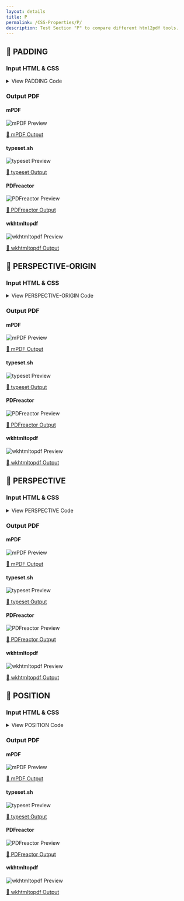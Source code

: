 ```yaml
---
layout: details
title: P
permalink: /CSS-Properties/P/
description: Test Section "P" to compare different html2pdf tools.
---
```




## 🔬 PADDING

### Input HTML & CSS

<details>
    <summary>
        View PADDING Code
    </summary>
    <pre><code class="hljs xml"><span class="hljs-meta">&lt;!DOCTYPE <span class="hljs-meta-keyword">html</span>&gt;</span>
<span class="hljs-comment">&lt;!-- Sample from https://css-tricks.com/almanac/properties/p/padding/ --&gt;</span>
<span class="hljs-tag">&lt;<span class="hljs-name">html</span> <span class="hljs-attr">lang</span>=<span class="hljs-string">"en"</span>&gt;</span>
    <span class="hljs-tag">&lt;<span class="hljs-name">head</span>&gt;</span>
        <span class="hljs-tag">&lt;<span class="hljs-name">style</span>&gt;</span><span class="css">
        <span class="hljs-selector-class">.box</span> {
  <span class="hljs-attribute">margin</span>: <span class="hljs-number">0</span> auto;
  <span class="hljs-attribute">background-color</span>: aquamarine;
  <span class="hljs-attribute">width</span>: <span class="hljs-number">400px</span>; 
  <span class="hljs-attribute">height</span>: <span class="hljs-number">400px</span>;
  <span class="hljs-attribute">padding</span>: <span class="hljs-number">20px</span>;
}
        </span><span class="hljs-tag">&lt;/<span class="hljs-name">style</span>&gt;</span>
    <span class="hljs-tag">&lt;/<span class="hljs-name">head</span>&gt;</span>
    <span class="hljs-tag">&lt;<span class="hljs-name">body</span>&gt;</span>
        <span class="hljs-tag">&lt;<span class="hljs-name">div</span> <span class="hljs-attr">class</span>=<span class="hljs-string">"box"</span>&gt;</span>The width of this box is 440px, even though it is defined at 400px in the CSS.<span class="hljs-tag">&lt;/<span class="hljs-name">div</span>&gt;</span>
    <span class="hljs-tag">&lt;/<span class="hljs-name">body</span>&gt;</span>
<span class="hljs-tag">&lt;/<span class="hljs-name">html</span>&gt;</span></code></pre>
    <p>
        <a href="https://raw.githubusercontent.com/azettl/compare.html2pdf.tools/master//html/CSS%20Properties/P/padding.html" target="_blank" rel="noopener">📄 Get Input HTML on GitHub</a>
    </p>
</details>

### Output PDF

<div class="details-boxes">
    <div>
        <h4>mPDF</h4>
        <img src="/{{ page.path }}/../mpdf__html_CSS_Properties_P_padding.html.png" alt="mPDF Preview" />
        <p>
            <a href="/{{ page.path }}/../mpdf__html_CSS_Properties_P_padding.html.pdf" target="_blank">📕 mPDF Output</a>
        </p>
    </div>
    <div>
        <h4>typeset.sh</h4>
        <img src="/{{ page.path }}/../typeset__html_CSS_Properties_P_padding.html.png" alt="typeset Preview" />
        <p>
            <a href="/{{ page.path }}/../typeset__html_CSS_Properties_P_padding.html.pdf" target="_blank">📕 typeset Output</a>
        </p>
    </div>
    <div>
        <h4>PDFreactor</h4>
        <img src="/{{ page.path }}/../pdfreactor__html_CSS_Properties_P_padding.html.png" alt="PDFreactor Preview" />
        <p>
            <a href="/{{ page.path }}/../pdfreactor__html_CSS_Properties_P_padding.html.pdf" target="_blank">📕 PDFreactor Output</a>
        </p>
    </div>
    <div>
        <h4>wkhtmltopdf</h4>
        <img src="/{{ page.path }}/../wkhtmltopdf__html_CSS_Properties_P_padding.html.png" alt="wkhtmltopdf Preview" />
        <p>
            <a href="/{{ page.path }}/../wkhtmltopdf__html_CSS_Properties_P_padding.html.pdf" target="_blank">📕 wkhtmltopdf Output</a>
        </p>
    </div>
</div>

## 🔬 PERSPECTIVE-ORIGIN

### Input HTML & CSS

<details>
    <summary>
        View PERSPECTIVE-ORIGIN Code
    </summary>
    <pre><code class="hljs xml"><span class="hljs-meta">&lt;!DOCTYPE <span class="hljs-meta-keyword">html</span>&gt;</span>
<span class="hljs-comment">&lt;!-- Sample from https://css-tricks.com/almanac/properties/p/perspective-origin/ --&gt;</span>
<span class="hljs-tag">&lt;<span class="hljs-name">html</span> <span class="hljs-attr">lang</span>=<span class="hljs-string">"en"</span>&gt;</span>
    <span class="hljs-tag">&lt;<span class="hljs-name">head</span>&gt;</span>
        <span class="hljs-tag">&lt;<span class="hljs-name">style</span>&gt;</span><span class="css">
        <span class="hljs-selector-class">.wrapper</span> {
  <span class="hljs-attribute">width</span>: <span class="hljs-number">30%</span>;
  <span class="hljs-attribute">display</span>: inline-block;
  <span class="hljs-attribute">padding-bottom</span>: <span class="hljs-number">1em</span>;
}

<span class="hljs-selector-class">.wrapper</span> <span class="hljs-selector-tag">h1</span> {
  <span class="hljs-attribute">text-align</span>: center;
  <span class="hljs-attribute">font-size</span>: <span class="hljs-number">1.5em</span>;
}

<span class="hljs-selector-class">.cube</span> {
  <span class="hljs-attribute">font-size</span>: <span class="hljs-number">2em</span>;
  <span class="hljs-attribute">width</span>: <span class="hljs-number">2em</span>;
  <span class="hljs-attribute">height</span>: <span class="hljs-number">2em</span>;
  <span class="hljs-attribute">margin</span>: .<span class="hljs-number">5em</span> auto;
  <span class="hljs-attribute">transform-style</span>: preserve-<span class="hljs-number">3</span>d;
  <span class="hljs-attribute">perspective</span>: <span class="hljs-number">250px</span>;
}

<span class="hljs-selector-class">.w1</span> <span class="hljs-selector-class">.cube</span> {
  <span class="hljs-attribute">perspective-origin</span>: top left;
}

<span class="hljs-selector-class">.w2</span> <span class="hljs-selector-class">.cube</span> {
  <span class="hljs-attribute">perspective-origin</span>: top;
}

<span class="hljs-selector-class">.w3</span> <span class="hljs-selector-class">.cube</span> {
  <span class="hljs-attribute">perspective-origin</span>: top right;
}

<span class="hljs-selector-class">.w4</span> <span class="hljs-selector-class">.cube</span> {
  <span class="hljs-attribute">perspective-origin</span>: left;
}

<span class="hljs-selector-class">.w5</span> <span class="hljs-selector-class">.cube</span> {
  <span class="hljs-attribute">perspective-origin</span>: center;
}

<span class="hljs-selector-class">.w6</span> <span class="hljs-selector-class">.cube</span> {
  <span class="hljs-attribute">perspective-origin</span>: right;
}

<span class="hljs-selector-class">.w7</span> <span class="hljs-selector-class">.cube</span> {
  <span class="hljs-attribute">perspective-origin</span>: bottom left;
}

<span class="hljs-selector-class">.w8</span> <span class="hljs-selector-class">.cube</span> {
  <span class="hljs-attribute">perspective-origin</span>: bottom;
}

<span class="hljs-selector-class">.w9</span> <span class="hljs-selector-class">.cube</span> {
  <span class="hljs-attribute">perspective-origin</span>: bottom right;
}

<span class="hljs-selector-class">.side</span> {
  <span class="hljs-attribute">position</span>: absolute;
  <span class="hljs-attribute">width</span>: <span class="hljs-number">2em</span>;
  <span class="hljs-attribute">height</span>: <span class="hljs-number">2em</span>;
  <span class="hljs-attribute">background</span>: <span class="hljs-built_in">rgba</span>(<span class="hljs-number">255</span>, <span class="hljs-number">99</span>, <span class="hljs-number">71</span>, <span class="hljs-number">0.6</span>);
  <span class="hljs-attribute">border</span>: <span class="hljs-number">1px</span> solid <span class="hljs-built_in">rgba</span>(<span class="hljs-number">0</span>, <span class="hljs-number">0</span>, <span class="hljs-number">0</span>, <span class="hljs-number">0.5</span>);
  <span class="hljs-attribute">color</span>: white;
  <span class="hljs-attribute">text-align</span>: center;
  <span class="hljs-attribute">line-height</span>: <span class="hljs-number">2em</span>;
}

<span class="hljs-selector-class">.front</span> {
  <span class="hljs-attribute">transform</span>: <span class="hljs-built_in">translateZ</span>(<span class="hljs-number">1em</span>);
}

<span class="hljs-selector-class">.top</span> {
  <span class="hljs-attribute">transform</span>: <span class="hljs-built_in">rotateX</span>(<span class="hljs-number">90deg</span>) <span class="hljs-built_in">translateZ</span>(<span class="hljs-number">1em</span>);
}

<span class="hljs-selector-class">.right</span> {
  <span class="hljs-attribute">transform</span>: <span class="hljs-built_in">rotateY</span>(<span class="hljs-number">90deg</span>) <span class="hljs-built_in">translateZ</span>(<span class="hljs-number">1em</span>);
}

<span class="hljs-selector-class">.left</span> {
  <span class="hljs-attribute">transform</span>: <span class="hljs-built_in">rotateY</span>(-<span class="hljs-number">90deg</span>) <span class="hljs-built_in">translateZ</span>(<span class="hljs-number">1em</span>);
}

<span class="hljs-selector-class">.bottom</span> {
  <span class="hljs-attribute">transform</span>: <span class="hljs-built_in">rotateX</span>(-<span class="hljs-number">90deg</span>) <span class="hljs-built_in">translateZ</span>(<span class="hljs-number">1em</span>);
}

<span class="hljs-selector-class">.back</span> {
  <span class="hljs-attribute">transform</span>: <span class="hljs-built_in">rotateY</span>(-<span class="hljs-number">180deg</span>) <span class="hljs-built_in">translateZ</span>(<span class="hljs-number">1em</span>);
}

        </span><span class="hljs-tag">&lt;/<span class="hljs-name">style</span>&gt;</span>
    <span class="hljs-tag">&lt;/<span class="hljs-name">head</span>&gt;</span>
    <span class="hljs-tag">&lt;<span class="hljs-name">body</span>&gt;</span>
        <span class="hljs-tag">&lt;<span class="hljs-name">div</span> <span class="hljs-attr">class</span>=<span class="hljs-string">"wrapper w1"</span>&gt;</span>
            <span class="hljs-tag">&lt;<span class="hljs-name">h1</span>&gt;</span><span class="hljs-tag">&lt;<span class="hljs-name">code</span>&gt;</span>top left<span class="hljs-tag">&lt;/<span class="hljs-name">code</span>&gt;</span><span class="hljs-tag">&lt;/<span class="hljs-name">h1</span>&gt;</span>
            <span class="hljs-tag">&lt;<span class="hljs-name">div</span> <span class="hljs-attr">class</span>=<span class="hljs-string">"cube"</span>&gt;</span>
              <span class="hljs-tag">&lt;<span class="hljs-name">div</span> <span class="hljs-attr">class</span>=<span class="hljs-string">"side  front"</span>&gt;</span>1<span class="hljs-tag">&lt;/<span class="hljs-name">div</span>&gt;</span>
              <span class="hljs-tag">&lt;<span class="hljs-name">div</span> <span class="hljs-attr">class</span>=<span class="hljs-string">"side   back"</span>&gt;</span>6<span class="hljs-tag">&lt;/<span class="hljs-name">div</span>&gt;</span>
              <span class="hljs-tag">&lt;<span class="hljs-name">div</span> <span class="hljs-attr">class</span>=<span class="hljs-string">"side  right"</span>&gt;</span>4<span class="hljs-tag">&lt;/<span class="hljs-name">div</span>&gt;</span>
              <span class="hljs-tag">&lt;<span class="hljs-name">div</span> <span class="hljs-attr">class</span>=<span class="hljs-string">"side   left"</span>&gt;</span>3<span class="hljs-tag">&lt;/<span class="hljs-name">div</span>&gt;</span>
              <span class="hljs-tag">&lt;<span class="hljs-name">div</span> <span class="hljs-attr">class</span>=<span class="hljs-string">"side    top"</span>&gt;</span>5<span class="hljs-tag">&lt;/<span class="hljs-name">div</span>&gt;</span>
              <span class="hljs-tag">&lt;<span class="hljs-name">div</span> <span class="hljs-attr">class</span>=<span class="hljs-string">"side bottom"</span>&gt;</span>2<span class="hljs-tag">&lt;/<span class="hljs-name">div</span>&gt;</span>
            <span class="hljs-tag">&lt;/<span class="hljs-name">div</span>&gt;</span>
          <span class="hljs-tag">&lt;/<span class="hljs-name">div</span>&gt;</span>
          <span class="hljs-tag">&lt;<span class="hljs-name">div</span> <span class="hljs-attr">class</span>=<span class="hljs-string">"wrapper w2"</span>&gt;</span>
            <span class="hljs-tag">&lt;<span class="hljs-name">h1</span>&gt;</span><span class="hljs-tag">&lt;<span class="hljs-name">code</span>&gt;</span>top<span class="hljs-tag">&lt;/<span class="hljs-name">code</span>&gt;</span><span class="hljs-tag">&lt;/<span class="hljs-name">h1</span>&gt;</span>
            <span class="hljs-tag">&lt;<span class="hljs-name">div</span> <span class="hljs-attr">class</span>=<span class="hljs-string">"cube"</span>&gt;</span>
              <span class="hljs-tag">&lt;<span class="hljs-name">div</span> <span class="hljs-attr">class</span>=<span class="hljs-string">"side  front"</span>&gt;</span>1<span class="hljs-tag">&lt;/<span class="hljs-name">div</span>&gt;</span>
              <span class="hljs-tag">&lt;<span class="hljs-name">div</span> <span class="hljs-attr">class</span>=<span class="hljs-string">"side   back"</span>&gt;</span>6<span class="hljs-tag">&lt;/<span class="hljs-name">div</span>&gt;</span>
              <span class="hljs-tag">&lt;<span class="hljs-name">div</span> <span class="hljs-attr">class</span>=<span class="hljs-string">"side  right"</span>&gt;</span>4<span class="hljs-tag">&lt;/<span class="hljs-name">div</span>&gt;</span>
              <span class="hljs-tag">&lt;<span class="hljs-name">div</span> <span class="hljs-attr">class</span>=<span class="hljs-string">"side   left"</span>&gt;</span>3<span class="hljs-tag">&lt;/<span class="hljs-name">div</span>&gt;</span>
              <span class="hljs-tag">&lt;<span class="hljs-name">div</span> <span class="hljs-attr">class</span>=<span class="hljs-string">"side    top"</span>&gt;</span>5<span class="hljs-tag">&lt;/<span class="hljs-name">div</span>&gt;</span>
              <span class="hljs-tag">&lt;<span class="hljs-name">div</span> <span class="hljs-attr">class</span>=<span class="hljs-string">"side bottom"</span>&gt;</span>2<span class="hljs-tag">&lt;/<span class="hljs-name">div</span>&gt;</span>
            <span class="hljs-tag">&lt;/<span class="hljs-name">div</span>&gt;</span>
          <span class="hljs-tag">&lt;/<span class="hljs-name">div</span>&gt;</span>
          <span class="hljs-tag">&lt;<span class="hljs-name">div</span> <span class="hljs-attr">class</span>=<span class="hljs-string">"wrapper w3"</span>&gt;</span>
            <span class="hljs-tag">&lt;<span class="hljs-name">h1</span>&gt;</span><span class="hljs-tag">&lt;<span class="hljs-name">code</span>&gt;</span>top right<span class="hljs-tag">&lt;/<span class="hljs-name">code</span>&gt;</span><span class="hljs-tag">&lt;/<span class="hljs-name">h1</span>&gt;</span>
            <span class="hljs-tag">&lt;<span class="hljs-name">div</span> <span class="hljs-attr">class</span>=<span class="hljs-string">"cube"</span>&gt;</span>
              <span class="hljs-tag">&lt;<span class="hljs-name">div</span> <span class="hljs-attr">class</span>=<span class="hljs-string">"side  front"</span>&gt;</span>1<span class="hljs-tag">&lt;/<span class="hljs-name">div</span>&gt;</span>
              <span class="hljs-tag">&lt;<span class="hljs-name">div</span> <span class="hljs-attr">class</span>=<span class="hljs-string">"side   back"</span>&gt;</span>6<span class="hljs-tag">&lt;/<span class="hljs-name">div</span>&gt;</span>
              <span class="hljs-tag">&lt;<span class="hljs-name">div</span> <span class="hljs-attr">class</span>=<span class="hljs-string">"side  right"</span>&gt;</span>4<span class="hljs-tag">&lt;/<span class="hljs-name">div</span>&gt;</span>
              <span class="hljs-tag">&lt;<span class="hljs-name">div</span> <span class="hljs-attr">class</span>=<span class="hljs-string">"side   left"</span>&gt;</span>3<span class="hljs-tag">&lt;/<span class="hljs-name">div</span>&gt;</span>
              <span class="hljs-tag">&lt;<span class="hljs-name">div</span> <span class="hljs-attr">class</span>=<span class="hljs-string">"side    top"</span>&gt;</span>5<span class="hljs-tag">&lt;/<span class="hljs-name">div</span>&gt;</span>
              <span class="hljs-tag">&lt;<span class="hljs-name">div</span> <span class="hljs-attr">class</span>=<span class="hljs-string">"side bottom"</span>&gt;</span>2<span class="hljs-tag">&lt;/<span class="hljs-name">div</span>&gt;</span>
            <span class="hljs-tag">&lt;/<span class="hljs-name">div</span>&gt;</span>
          <span class="hljs-tag">&lt;/<span class="hljs-name">div</span>&gt;</span>
          <span class="hljs-tag">&lt;<span class="hljs-name">div</span> <span class="hljs-attr">class</span>=<span class="hljs-string">"wrapper w4"</span>&gt;</span>
            <span class="hljs-tag">&lt;<span class="hljs-name">h1</span>&gt;</span><span class="hljs-tag">&lt;<span class="hljs-name">code</span>&gt;</span>left<span class="hljs-tag">&lt;/<span class="hljs-name">code</span>&gt;</span><span class="hljs-tag">&lt;/<span class="hljs-name">h1</span>&gt;</span>
            <span class="hljs-tag">&lt;<span class="hljs-name">div</span> <span class="hljs-attr">class</span>=<span class="hljs-string">"cube"</span>&gt;</span>
              <span class="hljs-tag">&lt;<span class="hljs-name">div</span> <span class="hljs-attr">class</span>=<span class="hljs-string">"side  front"</span>&gt;</span>1<span class="hljs-tag">&lt;/<span class="hljs-name">div</span>&gt;</span>
              <span class="hljs-tag">&lt;<span class="hljs-name">div</span> <span class="hljs-attr">class</span>=<span class="hljs-string">"side   back"</span>&gt;</span>6<span class="hljs-tag">&lt;/<span class="hljs-name">div</span>&gt;</span>
              <span class="hljs-tag">&lt;<span class="hljs-name">div</span> <span class="hljs-attr">class</span>=<span class="hljs-string">"side  right"</span>&gt;</span>4<span class="hljs-tag">&lt;/<span class="hljs-name">div</span>&gt;</span>
              <span class="hljs-tag">&lt;<span class="hljs-name">div</span> <span class="hljs-attr">class</span>=<span class="hljs-string">"side   left"</span>&gt;</span>3<span class="hljs-tag">&lt;/<span class="hljs-name">div</span>&gt;</span>
              <span class="hljs-tag">&lt;<span class="hljs-name">div</span> <span class="hljs-attr">class</span>=<span class="hljs-string">"side    top"</span>&gt;</span>5<span class="hljs-tag">&lt;/<span class="hljs-name">div</span>&gt;</span>
              <span class="hljs-tag">&lt;<span class="hljs-name">div</span> <span class="hljs-attr">class</span>=<span class="hljs-string">"side bottom"</span>&gt;</span>2<span class="hljs-tag">&lt;/<span class="hljs-name">div</span>&gt;</span>
            <span class="hljs-tag">&lt;/<span class="hljs-name">div</span>&gt;</span>
          <span class="hljs-tag">&lt;/<span class="hljs-name">div</span>&gt;</span>
          <span class="hljs-tag">&lt;<span class="hljs-name">div</span> <span class="hljs-attr">class</span>=<span class="hljs-string">"wrapper w5"</span>&gt;</span>
            <span class="hljs-tag">&lt;<span class="hljs-name">h1</span>&gt;</span><span class="hljs-tag">&lt;<span class="hljs-name">code</span>&gt;</span>center<span class="hljs-tag">&lt;/<span class="hljs-name">code</span>&gt;</span><span class="hljs-tag">&lt;/<span class="hljs-name">h1</span>&gt;</span>
            <span class="hljs-tag">&lt;<span class="hljs-name">div</span> <span class="hljs-attr">class</span>=<span class="hljs-string">"cube"</span>&gt;</span>
              <span class="hljs-tag">&lt;<span class="hljs-name">div</span> <span class="hljs-attr">class</span>=<span class="hljs-string">"side  front"</span>&gt;</span>1<span class="hljs-tag">&lt;/<span class="hljs-name">div</span>&gt;</span>
              <span class="hljs-tag">&lt;<span class="hljs-name">div</span> <span class="hljs-attr">class</span>=<span class="hljs-string">"side   back"</span>&gt;</span>6<span class="hljs-tag">&lt;/<span class="hljs-name">div</span>&gt;</span>
              <span class="hljs-tag">&lt;<span class="hljs-name">div</span> <span class="hljs-attr">class</span>=<span class="hljs-string">"side  right"</span>&gt;</span>4<span class="hljs-tag">&lt;/<span class="hljs-name">div</span>&gt;</span>
              <span class="hljs-tag">&lt;<span class="hljs-name">div</span> <span class="hljs-attr">class</span>=<span class="hljs-string">"side   left"</span>&gt;</span>3<span class="hljs-tag">&lt;/<span class="hljs-name">div</span>&gt;</span>
              <span class="hljs-tag">&lt;<span class="hljs-name">div</span> <span class="hljs-attr">class</span>=<span class="hljs-string">"side    top"</span>&gt;</span>5<span class="hljs-tag">&lt;/<span class="hljs-name">div</span>&gt;</span>
              <span class="hljs-tag">&lt;<span class="hljs-name">div</span> <span class="hljs-attr">class</span>=<span class="hljs-string">"side bottom"</span>&gt;</span>2<span class="hljs-tag">&lt;/<span class="hljs-name">div</span>&gt;</span>
            <span class="hljs-tag">&lt;/<span class="hljs-name">div</span>&gt;</span>
          <span class="hljs-tag">&lt;/<span class="hljs-name">div</span>&gt;</span>
          <span class="hljs-tag">&lt;<span class="hljs-name">div</span> <span class="hljs-attr">class</span>=<span class="hljs-string">"wrapper w6"</span>&gt;</span>
            <span class="hljs-tag">&lt;<span class="hljs-name">h1</span>&gt;</span><span class="hljs-tag">&lt;<span class="hljs-name">code</span>&gt;</span>right<span class="hljs-tag">&lt;/<span class="hljs-name">code</span>&gt;</span><span class="hljs-tag">&lt;/<span class="hljs-name">h1</span>&gt;</span>
            <span class="hljs-tag">&lt;<span class="hljs-name">div</span> <span class="hljs-attr">class</span>=<span class="hljs-string">"cube"</span>&gt;</span>
              <span class="hljs-tag">&lt;<span class="hljs-name">div</span> <span class="hljs-attr">class</span>=<span class="hljs-string">"side  front"</span>&gt;</span>1<span class="hljs-tag">&lt;/<span class="hljs-name">div</span>&gt;</span>
              <span class="hljs-tag">&lt;<span class="hljs-name">div</span> <span class="hljs-attr">class</span>=<span class="hljs-string">"side   back"</span>&gt;</span>6<span class="hljs-tag">&lt;/<span class="hljs-name">div</span>&gt;</span>
              <span class="hljs-tag">&lt;<span class="hljs-name">div</span> <span class="hljs-attr">class</span>=<span class="hljs-string">"side  right"</span>&gt;</span>4<span class="hljs-tag">&lt;/<span class="hljs-name">div</span>&gt;</span>
              <span class="hljs-tag">&lt;<span class="hljs-name">div</span> <span class="hljs-attr">class</span>=<span class="hljs-string">"side   left"</span>&gt;</span>3<span class="hljs-tag">&lt;/<span class="hljs-name">div</span>&gt;</span>
              <span class="hljs-tag">&lt;<span class="hljs-name">div</span> <span class="hljs-attr">class</span>=<span class="hljs-string">"side    top"</span>&gt;</span>5<span class="hljs-tag">&lt;/<span class="hljs-name">div</span>&gt;</span>
              <span class="hljs-tag">&lt;<span class="hljs-name">div</span> <span class="hljs-attr">class</span>=<span class="hljs-string">"side bottom"</span>&gt;</span>2<span class="hljs-tag">&lt;/<span class="hljs-name">div</span>&gt;</span>
            <span class="hljs-tag">&lt;/<span class="hljs-name">div</span>&gt;</span>
          <span class="hljs-tag">&lt;/<span class="hljs-name">div</span>&gt;</span>
          <span class="hljs-tag">&lt;<span class="hljs-name">div</span> <span class="hljs-attr">class</span>=<span class="hljs-string">"wrapper w7"</span>&gt;</span>
            <span class="hljs-tag">&lt;<span class="hljs-name">h1</span>&gt;</span><span class="hljs-tag">&lt;<span class="hljs-name">code</span>&gt;</span>bottom left<span class="hljs-tag">&lt;/<span class="hljs-name">code</span>&gt;</span><span class="hljs-tag">&lt;/<span class="hljs-name">h1</span>&gt;</span>
            <span class="hljs-tag">&lt;<span class="hljs-name">div</span> <span class="hljs-attr">class</span>=<span class="hljs-string">"cube"</span>&gt;</span>
              <span class="hljs-tag">&lt;<span class="hljs-name">div</span> <span class="hljs-attr">class</span>=<span class="hljs-string">"side  front"</span>&gt;</span>1<span class="hljs-tag">&lt;/<span class="hljs-name">div</span>&gt;</span>
              <span class="hljs-tag">&lt;<span class="hljs-name">div</span> <span class="hljs-attr">class</span>=<span class="hljs-string">"side   back"</span>&gt;</span>6<span class="hljs-tag">&lt;/<span class="hljs-name">div</span>&gt;</span>
              <span class="hljs-tag">&lt;<span class="hljs-name">div</span> <span class="hljs-attr">class</span>=<span class="hljs-string">"side  right"</span>&gt;</span>4<span class="hljs-tag">&lt;/<span class="hljs-name">div</span>&gt;</span>
              <span class="hljs-tag">&lt;<span class="hljs-name">div</span> <span class="hljs-attr">class</span>=<span class="hljs-string">"side   left"</span>&gt;</span>3<span class="hljs-tag">&lt;/<span class="hljs-name">div</span>&gt;</span>
              <span class="hljs-tag">&lt;<span class="hljs-name">div</span> <span class="hljs-attr">class</span>=<span class="hljs-string">"side    top"</span>&gt;</span>5<span class="hljs-tag">&lt;/<span class="hljs-name">div</span>&gt;</span>
              <span class="hljs-tag">&lt;<span class="hljs-name">div</span> <span class="hljs-attr">class</span>=<span class="hljs-string">"side bottom"</span>&gt;</span>2<span class="hljs-tag">&lt;/<span class="hljs-name">div</span>&gt;</span>
            <span class="hljs-tag">&lt;/<span class="hljs-name">div</span>&gt;</span>
          <span class="hljs-tag">&lt;/<span class="hljs-name">div</span>&gt;</span>
          <span class="hljs-tag">&lt;<span class="hljs-name">div</span> <span class="hljs-attr">class</span>=<span class="hljs-string">"wrapper w8"</span>&gt;</span>
            <span class="hljs-tag">&lt;<span class="hljs-name">h1</span>&gt;</span><span class="hljs-tag">&lt;<span class="hljs-name">code</span>&gt;</span>bottom<span class="hljs-tag">&lt;/<span class="hljs-name">code</span>&gt;</span><span class="hljs-tag">&lt;/<span class="hljs-name">h1</span>&gt;</span>
            <span class="hljs-tag">&lt;<span class="hljs-name">div</span> <span class="hljs-attr">class</span>=<span class="hljs-string">"cube"</span>&gt;</span>
              <span class="hljs-tag">&lt;<span class="hljs-name">div</span> <span class="hljs-attr">class</span>=<span class="hljs-string">"side  front"</span>&gt;</span>1<span class="hljs-tag">&lt;/<span class="hljs-name">div</span>&gt;</span>
              <span class="hljs-tag">&lt;<span class="hljs-name">div</span> <span class="hljs-attr">class</span>=<span class="hljs-string">"side   back"</span>&gt;</span>6<span class="hljs-tag">&lt;/<span class="hljs-name">div</span>&gt;</span>
              <span class="hljs-tag">&lt;<span class="hljs-name">div</span> <span class="hljs-attr">class</span>=<span class="hljs-string">"side  right"</span>&gt;</span>4<span class="hljs-tag">&lt;/<span class="hljs-name">div</span>&gt;</span>
              <span class="hljs-tag">&lt;<span class="hljs-name">div</span> <span class="hljs-attr">class</span>=<span class="hljs-string">"side   left"</span>&gt;</span>3<span class="hljs-tag">&lt;/<span class="hljs-name">div</span>&gt;</span>
              <span class="hljs-tag">&lt;<span class="hljs-name">div</span> <span class="hljs-attr">class</span>=<span class="hljs-string">"side    top"</span>&gt;</span>5<span class="hljs-tag">&lt;/<span class="hljs-name">div</span>&gt;</span>
              <span class="hljs-tag">&lt;<span class="hljs-name">div</span> <span class="hljs-attr">class</span>=<span class="hljs-string">"side bottom"</span>&gt;</span>2<span class="hljs-tag">&lt;/<span class="hljs-name">div</span>&gt;</span>
            <span class="hljs-tag">&lt;/<span class="hljs-name">div</span>&gt;</span>
          <span class="hljs-tag">&lt;/<span class="hljs-name">div</span>&gt;</span>
          <span class="hljs-tag">&lt;<span class="hljs-name">div</span> <span class="hljs-attr">class</span>=<span class="hljs-string">"wrapper w9"</span>&gt;</span>
            <span class="hljs-tag">&lt;<span class="hljs-name">h1</span>&gt;</span><span class="hljs-tag">&lt;<span class="hljs-name">code</span>&gt;</span>bottom right<span class="hljs-tag">&lt;/<span class="hljs-name">code</span>&gt;</span><span class="hljs-tag">&lt;/<span class="hljs-name">h1</span>&gt;</span>
            <span class="hljs-tag">&lt;<span class="hljs-name">div</span> <span class="hljs-attr">class</span>=<span class="hljs-string">"cube"</span>&gt;</span>
              <span class="hljs-tag">&lt;<span class="hljs-name">div</span> <span class="hljs-attr">class</span>=<span class="hljs-string">"side  front"</span>&gt;</span>1<span class="hljs-tag">&lt;/<span class="hljs-name">div</span>&gt;</span>
              <span class="hljs-tag">&lt;<span class="hljs-name">div</span> <span class="hljs-attr">class</span>=<span class="hljs-string">"side   back"</span>&gt;</span>6<span class="hljs-tag">&lt;/<span class="hljs-name">div</span>&gt;</span>
              <span class="hljs-tag">&lt;<span class="hljs-name">div</span> <span class="hljs-attr">class</span>=<span class="hljs-string">"side  right"</span>&gt;</span>4<span class="hljs-tag">&lt;/<span class="hljs-name">div</span>&gt;</span>
              <span class="hljs-tag">&lt;<span class="hljs-name">div</span> <span class="hljs-attr">class</span>=<span class="hljs-string">"side   left"</span>&gt;</span>3<span class="hljs-tag">&lt;/<span class="hljs-name">div</span>&gt;</span>
              <span class="hljs-tag">&lt;<span class="hljs-name">div</span> <span class="hljs-attr">class</span>=<span class="hljs-string">"side    top"</span>&gt;</span>5<span class="hljs-tag">&lt;/<span class="hljs-name">div</span>&gt;</span>
              <span class="hljs-tag">&lt;<span class="hljs-name">div</span> <span class="hljs-attr">class</span>=<span class="hljs-string">"side bottom"</span>&gt;</span>2<span class="hljs-tag">&lt;/<span class="hljs-name">div</span>&gt;</span>
            <span class="hljs-tag">&lt;/<span class="hljs-name">div</span>&gt;</span>
          <span class="hljs-tag">&lt;/<span class="hljs-name">div</span>&gt;</span>
    <span class="hljs-tag">&lt;/<span class="hljs-name">body</span>&gt;</span>
<span class="hljs-tag">&lt;/<span class="hljs-name">html</span>&gt;</span></code></pre>
    <p>
        <a href="https://raw.githubusercontent.com/azettl/compare.html2pdf.tools/master//html/CSS%20Properties/P/perspective-origin.html" target="_blank" rel="noopener">📄 Get Input HTML on GitHub</a>
    </p>
</details>

### Output PDF

<div class="details-boxes">
    <div>
        <h4>mPDF</h4>
        <img src="/{{ page.path }}/../mpdf__html_CSS_Properties_P_perspective-origin.html.png" alt="mPDF Preview" />
        <p>
            <a href="/{{ page.path }}/../mpdf__html_CSS_Properties_P_perspective-origin.html.pdf" target="_blank">📕 mPDF Output</a>
        </p>
    </div>
    <div>
        <h4>typeset.sh</h4>
        <img src="/{{ page.path }}/../typeset__html_CSS_Properties_P_perspective-origin.html.png" alt="typeset Preview" />
        <p>
            <a href="/{{ page.path }}/../typeset__html_CSS_Properties_P_perspective-origin.html.pdf" target="_blank">📕 typeset Output</a>
        </p>
    </div>
    <div>
        <h4>PDFreactor</h4>
        <img src="/{{ page.path }}/../pdfreactor__html_CSS_Properties_P_perspective-origin.html.png" alt="PDFreactor Preview" />
        <p>
            <a href="/{{ page.path }}/../pdfreactor__html_CSS_Properties_P_perspective-origin.html.pdf" target="_blank">📕 PDFreactor Output</a>
        </p>
    </div>
    <div>
        <h4>wkhtmltopdf</h4>
        <img src="/{{ page.path }}/../wkhtmltopdf__html_CSS_Properties_P_perspective-origin.html.png" alt="wkhtmltopdf Preview" />
        <p>
            <a href="/{{ page.path }}/../wkhtmltopdf__html_CSS_Properties_P_perspective-origin.html.pdf" target="_blank">📕 wkhtmltopdf Output</a>
        </p>
    </div>
</div>

## 🔬 PERSPECTIVE

### Input HTML & CSS

<details>
    <summary>
        View PERSPECTIVE Code
    </summary>
    <pre><code class="hljs xml"><span class="hljs-meta">&lt;!DOCTYPE <span class="hljs-meta-keyword">html</span>&gt;</span>
<span class="hljs-comment">&lt;!-- Sample from https://css-tricks.com/almanac/properties/p/perspective/ --&gt;</span>
<span class="hljs-tag">&lt;<span class="hljs-name">html</span> <span class="hljs-attr">lang</span>=<span class="hljs-string">"en"</span>&gt;</span>
    <span class="hljs-tag">&lt;<span class="hljs-name">head</span>&gt;</span>
        <span class="hljs-tag">&lt;<span class="hljs-name">style</span>&gt;</span><span class="css">
        <span class="hljs-selector-class">.wrapper</span> {
  <span class="hljs-attribute">width</span>: <span class="hljs-number">50%</span>;
  <span class="hljs-attribute">float</span>: left;
}

<span class="hljs-selector-class">.w1</span> {
  <span class="hljs-attribute">perspective</span>: <span class="hljs-number">1000px</span>;
}

<span class="hljs-selector-class">.w2</span> {
  <span class="hljs-attribute">perspective</span>: <span class="hljs-number">250px</span>;
}

<span class="hljs-selector-class">.wrapper</span> <span class="hljs-selector-tag">h1</span> {
  <span class="hljs-attribute">text-align</span>: center;
}

<span class="hljs-selector-class">.cube</span> {
  <span class="hljs-attribute">font-size</span>: <span class="hljs-number">4em</span>;
  <span class="hljs-attribute">width</span>: <span class="hljs-number">2em</span>;
  <span class="hljs-attribute">margin</span>: <span class="hljs-number">1.5em</span> auto;
  <span class="hljs-attribute">transform-style</span>: preserve-<span class="hljs-number">3</span>d;
  <span class="hljs-attribute">transform</span>: <span class="hljs-built_in">rotateX</span>(-<span class="hljs-number">40deg</span>) <span class="hljs-built_in">rotateY</span>(<span class="hljs-number">32deg</span>);
}

<span class="hljs-selector-class">.side</span> {
  <span class="hljs-attribute">position</span>: absolute;
  <span class="hljs-attribute">width</span>: <span class="hljs-number">2em</span>;
  <span class="hljs-attribute">height</span>: <span class="hljs-number">2em</span>;
  <span class="hljs-attribute">background</span>: <span class="hljs-built_in">rgba</span>(<span class="hljs-number">255</span>, <span class="hljs-number">99</span>, <span class="hljs-number">71</span>, <span class="hljs-number">0.6</span>);
  <span class="hljs-attribute">border</span>: <span class="hljs-number">1px</span> solid <span class="hljs-built_in">rgba</span>(<span class="hljs-number">0</span>, <span class="hljs-number">0</span>, <span class="hljs-number">0</span>, <span class="hljs-number">0.5</span>);
  <span class="hljs-attribute">color</span>: white;
  <span class="hljs-attribute">text-align</span>: center;
  <span class="hljs-attribute">line-height</span>: <span class="hljs-number">2em</span>;
}

<span class="hljs-selector-class">.front</span> {
  <span class="hljs-attribute">transform</span>: <span class="hljs-built_in">translateZ</span>(<span class="hljs-number">1em</span>);
}

<span class="hljs-selector-class">.top</span> {
  <span class="hljs-attribute">transform</span>: <span class="hljs-built_in">rotateX</span>(<span class="hljs-number">90deg</span>) <span class="hljs-built_in">translateZ</span>(<span class="hljs-number">1em</span>);
}

<span class="hljs-selector-class">.right</span> {
  <span class="hljs-attribute">transform</span>: <span class="hljs-built_in">rotateY</span>(<span class="hljs-number">90deg</span>) <span class="hljs-built_in">translateZ</span>(<span class="hljs-number">1em</span>);
}

<span class="hljs-selector-class">.left</span> {
  <span class="hljs-attribute">transform</span>: <span class="hljs-built_in">rotateY</span>(-<span class="hljs-number">90deg</span>) <span class="hljs-built_in">translateZ</span>(<span class="hljs-number">1em</span>);
}

<span class="hljs-selector-class">.bottom</span> {
  <span class="hljs-attribute">transform</span>: <span class="hljs-built_in">rotateX</span>(-<span class="hljs-number">90deg</span>) <span class="hljs-built_in">translateZ</span>(<span class="hljs-number">1em</span>);
}

<span class="hljs-selector-class">.back</span> {
  <span class="hljs-attribute">transform</span>: <span class="hljs-built_in">rotateY</span>(-<span class="hljs-number">180deg</span>) <span class="hljs-built_in">translateZ</span>(<span class="hljs-number">1em</span>);
}

        </span><span class="hljs-tag">&lt;/<span class="hljs-name">style</span>&gt;</span>
    <span class="hljs-tag">&lt;/<span class="hljs-name">head</span>&gt;</span>
    <span class="hljs-tag">&lt;<span class="hljs-name">body</span>&gt;</span>
        <span class="hljs-tag">&lt;<span class="hljs-name">div</span> <span class="hljs-attr">class</span>=<span class="hljs-string">"wrapper w1"</span>&gt;</span>
            <span class="hljs-tag">&lt;<span class="hljs-name">h1</span>&gt;</span><span class="hljs-tag">&lt;<span class="hljs-name">code</span>&gt;</span>perspective: 1000px<span class="hljs-tag">&lt;/<span class="hljs-name">code</span>&gt;</span><span class="hljs-tag">&lt;/<span class="hljs-name">h1</span>&gt;</span>
            <span class="hljs-tag">&lt;<span class="hljs-name">div</span> <span class="hljs-attr">class</span>=<span class="hljs-string">"cube"</span>&gt;</span>
              <span class="hljs-tag">&lt;<span class="hljs-name">div</span> <span class="hljs-attr">class</span>=<span class="hljs-string">"side  front"</span>&gt;</span>1<span class="hljs-tag">&lt;/<span class="hljs-name">div</span>&gt;</span>
              <span class="hljs-tag">&lt;<span class="hljs-name">div</span> <span class="hljs-attr">class</span>=<span class="hljs-string">"side   back"</span>&gt;</span>6<span class="hljs-tag">&lt;/<span class="hljs-name">div</span>&gt;</span>
              <span class="hljs-tag">&lt;<span class="hljs-name">div</span> <span class="hljs-attr">class</span>=<span class="hljs-string">"side  right"</span>&gt;</span>4<span class="hljs-tag">&lt;/<span class="hljs-name">div</span>&gt;</span>
              <span class="hljs-tag">&lt;<span class="hljs-name">div</span> <span class="hljs-attr">class</span>=<span class="hljs-string">"side   left"</span>&gt;</span>3<span class="hljs-tag">&lt;/<span class="hljs-name">div</span>&gt;</span>
              <span class="hljs-tag">&lt;<span class="hljs-name">div</span> <span class="hljs-attr">class</span>=<span class="hljs-string">"side    top"</span>&gt;</span>5<span class="hljs-tag">&lt;/<span class="hljs-name">div</span>&gt;</span>
              <span class="hljs-tag">&lt;<span class="hljs-name">div</span> <span class="hljs-attr">class</span>=<span class="hljs-string">"side bottom"</span>&gt;</span>2<span class="hljs-tag">&lt;/<span class="hljs-name">div</span>&gt;</span>
            <span class="hljs-tag">&lt;/<span class="hljs-name">div</span>&gt;</span>
          <span class="hljs-tag">&lt;/<span class="hljs-name">div</span>&gt;</span>
          <span class="hljs-tag">&lt;<span class="hljs-name">div</span> <span class="hljs-attr">class</span>=<span class="hljs-string">"wrapper w2"</span>&gt;</span>
            <span class="hljs-tag">&lt;<span class="hljs-name">h1</span>&gt;</span><span class="hljs-tag">&lt;<span class="hljs-name">code</span>&gt;</span>perspective: 250px<span class="hljs-tag">&lt;/<span class="hljs-name">code</span>&gt;</span><span class="hljs-tag">&lt;/<span class="hljs-name">h1</span>&gt;</span>
            <span class="hljs-tag">&lt;<span class="hljs-name">div</span> <span class="hljs-attr">class</span>=<span class="hljs-string">"cube"</span>&gt;</span>
              <span class="hljs-tag">&lt;<span class="hljs-name">div</span> <span class="hljs-attr">class</span>=<span class="hljs-string">"side  front"</span>&gt;</span>1<span class="hljs-tag">&lt;/<span class="hljs-name">div</span>&gt;</span>
              <span class="hljs-tag">&lt;<span class="hljs-name">div</span> <span class="hljs-attr">class</span>=<span class="hljs-string">"side   back"</span>&gt;</span>6<span class="hljs-tag">&lt;/<span class="hljs-name">div</span>&gt;</span>
              <span class="hljs-tag">&lt;<span class="hljs-name">div</span> <span class="hljs-attr">class</span>=<span class="hljs-string">"side  right"</span>&gt;</span>4<span class="hljs-tag">&lt;/<span class="hljs-name">div</span>&gt;</span>
              <span class="hljs-tag">&lt;<span class="hljs-name">div</span> <span class="hljs-attr">class</span>=<span class="hljs-string">"side   left"</span>&gt;</span>3<span class="hljs-tag">&lt;/<span class="hljs-name">div</span>&gt;</span>
              <span class="hljs-tag">&lt;<span class="hljs-name">div</span> <span class="hljs-attr">class</span>=<span class="hljs-string">"side    top"</span>&gt;</span>5<span class="hljs-tag">&lt;/<span class="hljs-name">div</span>&gt;</span>
              <span class="hljs-tag">&lt;<span class="hljs-name">div</span> <span class="hljs-attr">class</span>=<span class="hljs-string">"side bottom"</span>&gt;</span>2<span class="hljs-tag">&lt;/<span class="hljs-name">div</span>&gt;</span>
            <span class="hljs-tag">&lt;/<span class="hljs-name">div</span>&gt;</span>
          <span class="hljs-tag">&lt;/<span class="hljs-name">div</span>&gt;</span>
    <span class="hljs-tag">&lt;/<span class="hljs-name">body</span>&gt;</span>
<span class="hljs-tag">&lt;/<span class="hljs-name">html</span>&gt;</span></code></pre>
    <p>
        <a href="https://raw.githubusercontent.com/azettl/compare.html2pdf.tools/master//html/CSS%20Properties/P/perspective.html" target="_blank" rel="noopener">📄 Get Input HTML on GitHub</a>
    </p>
</details>

### Output PDF

<div class="details-boxes">
    <div>
        <h4>mPDF</h4>
        <img src="/{{ page.path }}/../mpdf__html_CSS_Properties_P_perspective.html.png" alt="mPDF Preview" />
        <p>
            <a href="/{{ page.path }}/../mpdf__html_CSS_Properties_P_perspective.html.pdf" target="_blank">📕 mPDF Output</a>
        </p>
    </div>
    <div>
        <h4>typeset.sh</h4>
        <img src="/{{ page.path }}/../typeset__html_CSS_Properties_P_perspective.html.png" alt="typeset Preview" />
        <p>
            <a href="/{{ page.path }}/../typeset__html_CSS_Properties_P_perspective.html.pdf" target="_blank">📕 typeset Output</a>
        </p>
    </div>
    <div>
        <h4>PDFreactor</h4>
        <img src="/{{ page.path }}/../pdfreactor__html_CSS_Properties_P_perspective.html.png" alt="PDFreactor Preview" />
        <p>
            <a href="/{{ page.path }}/../pdfreactor__html_CSS_Properties_P_perspective.html.pdf" target="_blank">📕 PDFreactor Output</a>
        </p>
    </div>
    <div>
        <h4>wkhtmltopdf</h4>
        <img src="/{{ page.path }}/../wkhtmltopdf__html_CSS_Properties_P_perspective.html.png" alt="wkhtmltopdf Preview" />
        <p>
            <a href="/{{ page.path }}/../wkhtmltopdf__html_CSS_Properties_P_perspective.html.pdf" target="_blank">📕 wkhtmltopdf Output</a>
        </p>
    </div>
</div>

## 🔬 POSITION

### Input HTML & CSS

<details>
    <summary>
        View POSITION Code
    </summary>
    <pre><code class="hljs xml"><span class="hljs-meta">&lt;!DOCTYPE <span class="hljs-meta-keyword">html</span>&gt;</span>
<span class="hljs-comment">&lt;!-- Sample from https://www.w3schools.com/css/tryit.asp?filename=trycss_position_absolute --&gt;</span>
<span class="hljs-tag">&lt;<span class="hljs-name">html</span> <span class="hljs-attr">lang</span>=<span class="hljs-string">"en"</span>&gt;</span>
    <span class="hljs-tag">&lt;<span class="hljs-name">head</span>&gt;</span>
        <span class="hljs-tag">&lt;<span class="hljs-name">style</span>&gt;</span><span class="css">
        <span class="hljs-selector-tag">div</span><span class="hljs-selector-class">.relative</span> {
  <span class="hljs-attribute">position</span>: relative;
  <span class="hljs-attribute">width</span>: <span class="hljs-number">400px</span>;
  <span class="hljs-attribute">height</span>: <span class="hljs-number">200px</span>;
  <span class="hljs-attribute">border</span>: <span class="hljs-number">3px</span> solid <span class="hljs-number">#73AD21</span>;
} 

<span class="hljs-selector-tag">div</span><span class="hljs-selector-class">.absolute</span> {
  <span class="hljs-attribute">position</span>: absolute;
  <span class="hljs-attribute">top</span>: <span class="hljs-number">80px</span>;
  <span class="hljs-attribute">right</span>: <span class="hljs-number">0</span>;
  <span class="hljs-attribute">width</span>: <span class="hljs-number">200px</span>;
  <span class="hljs-attribute">height</span>: <span class="hljs-number">100px</span>;
  <span class="hljs-attribute">border</span>: <span class="hljs-number">3px</span> solid <span class="hljs-number">#73AD21</span>;
}
        </span><span class="hljs-tag">&lt;/<span class="hljs-name">style</span>&gt;</span>
    <span class="hljs-tag">&lt;/<span class="hljs-name">head</span>&gt;</span>
    <span class="hljs-tag">&lt;<span class="hljs-name">body</span>&gt;</span>
        <span class="hljs-tag">&lt;<span class="hljs-name">h2</span>&gt;</span>position: absolute;<span class="hljs-tag">&lt;/<span class="hljs-name">h2</span>&gt;</span>

        <span class="hljs-tag">&lt;<span class="hljs-name">p</span>&gt;</span>An element with position: absolute; is positioned relative to the nearest positioned ancestor (instead of positioned relative to the viewport, like fixed):<span class="hljs-tag">&lt;/<span class="hljs-name">p</span>&gt;</span>
        
        <span class="hljs-tag">&lt;<span class="hljs-name">div</span> <span class="hljs-attr">class</span>=<span class="hljs-string">"relative"</span>&gt;</span>This div element has position: relative;
          <span class="hljs-tag">&lt;<span class="hljs-name">div</span> <span class="hljs-attr">class</span>=<span class="hljs-string">"absolute"</span>&gt;</span>This div element has position: absolute;<span class="hljs-tag">&lt;/<span class="hljs-name">div</span>&gt;</span>
        <span class="hljs-tag">&lt;/<span class="hljs-name">div</span>&gt;</span> 
    <span class="hljs-tag">&lt;/<span class="hljs-name">body</span>&gt;</span>
<span class="hljs-tag">&lt;/<span class="hljs-name">html</span>&gt;</span></code></pre>
    <p>
        <a href="https://raw.githubusercontent.com/azettl/compare.html2pdf.tools/master//html/CSS%20Properties/P/position.html" target="_blank" rel="noopener">📄 Get Input HTML on GitHub</a>
    </p>
</details>

### Output PDF

<div class="details-boxes">
    <div>
        <h4>mPDF</h4>
        <img src="/{{ page.path }}/../mpdf__html_CSS_Properties_P_position.html.png" alt="mPDF Preview" />
        <p>
            <a href="/{{ page.path }}/../mpdf__html_CSS_Properties_P_position.html.pdf" target="_blank">📕 mPDF Output</a>
        </p>
    </div>
    <div>
        <h4>typeset.sh</h4>
        <img src="/{{ page.path }}/../typeset__html_CSS_Properties_P_position.html.png" alt="typeset Preview" />
        <p>
            <a href="/{{ page.path }}/../typeset__html_CSS_Properties_P_position.html.pdf" target="_blank">📕 typeset Output</a>
        </p>
    </div>
    <div>
        <h4>PDFreactor</h4>
        <img src="/{{ page.path }}/../pdfreactor__html_CSS_Properties_P_position.html.png" alt="PDFreactor Preview" />
        <p>
            <a href="/{{ page.path }}/../pdfreactor__html_CSS_Properties_P_position.html.pdf" target="_blank">📕 PDFreactor Output</a>
        </p>
    </div>
    <div>
        <h4>wkhtmltopdf</h4>
        <img src="/{{ page.path }}/../wkhtmltopdf__html_CSS_Properties_P_position.html.png" alt="wkhtmltopdf Preview" />
        <p>
            <a href="/{{ page.path }}/../wkhtmltopdf__html_CSS_Properties_P_position.html.pdf" target="_blank">📕 wkhtmltopdf Output</a>
        </p>
    </div>
</div>


